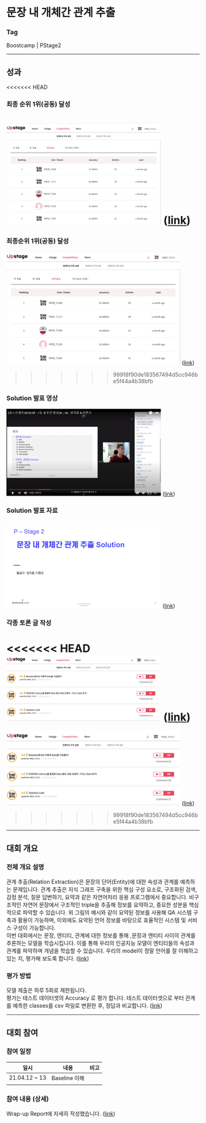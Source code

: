 # 문장 내 개체간 관계 추출

### Tag
Boostcamp | PStage2

___

## 성과

<<<<<<< HEAD
### 최종 순위 1위(공동) 달성  
<img alt="ranking" src="./img/KLUE_Ranking.png"  width="80%" height="50%"> ([link](http://boostcamp.stages.ai/competitions/4/leaderboard))  
=======
### 최종순위 1위(공동) 달성  
<img alt="ranking" src="./img/KLUE_Ranking.png"  width="90%" height="50%"> ([link](http://boostcamp.stages.ai/competitions/4/leaderboard))
>>>>>>> 99918f90de183567494d5cc946be5f44a4b38bfb

### Solution 발표 영상
<img alt="announcement" src="./img/KLUE_Announcement.png"  width="80%" height="50%"> ([link](https://youtu.be/oVjd4vBidog))  

### Solution 발표 자료
<img alt="PPT" src="./img/KLUE_PPT.png"  width="80%" height="50%"> ([link](https://github.com/bcaitech1/p2-klue-LeeHyeonKyu/tree/main/etc/KLUE_Solution.pdf))  

### 각종 토론 글 작성  
<<<<<<< HEAD
<img alt="discussion" src="./img/KLUE_Discussion.png"  width="80%" height="50%"> ([link](http://boostcamp.stages.ai/competitions/4/discussion?sort=4&page=1))  
=======
<img alt="discussion" src="./img/KLUE_Discussion.png"  width="90%" height="50%"> ([link](http://boostcamp.stages.ai/competitions/4/discussion?sort=4&page=1))  
>>>>>>> 99918f90de183567494d5cc946be5f44a4b38bfb

___

## 대회 개요

### 전체 개요 설명
관계 추출(Relation Extraction)은 문장의 단어(Entity)에 대한 속성과 관계를 예측하는 문제입니다. 관계 추출은 지식 그래프 구축을 위한 핵심 구성 요소로, 구조화된 검색, 감정 분석, 질문 답변하기, 요약과 같은 자연어처리 응용 프로그램에서 중요합니다. 비구조적인 자연어 문장에서 구조적인 triple을 추출해 정보를 요약하고, 중요한 성분을 핵심적으로 파악할 수 있습니다.
위 그림의 예시와 같이 요약된 정보를 사용해 QA 시스템 구축과 활용이 가능하며, 이외에도 요약된 언어 정보를 바탕으로 효율적인 시스템 및 서비스 구성이 가능합니다.  
이번 대회에서는 문장, 엔티티, 관계에 대한 정보를 통해 ,문장과 엔티티 사이의 관계를 추론하는 모델을 학습시킵니다. 이를 통해 우리의 인공지능 모델이 엔티티들의 속성과 관계를 파악하며 개념을 학습할 수 있습니다. 우리의 model이 정말 언어를 잘 이해하고 있는 지, 평가해 보도록 합니다. 
([link](http://boostcamp.stages.ai/competitions/4/overview/description))  


### 평가 방법  
모델 제출은 하루 5회로 제한됩니다.  
평가는 테스트 데이터셋의 Accuracy 로 평가 합니다. 테스트 데이터셋으로 부터 관계를 예측한 classes를 csv 파일로 변환한 후, 정답과 비교합니다. 
([link](http://boostcamp.stages.ai/competitions/4/overview/description))  

___

## 대회 참여

### 참여 일정
|일시|내용|비고|  
|:--:|:--:|:--:|
|21.04.12 ~ 13| Baseline 이해 ||
| | | |

### 참여 내용 (상세)
Wrap-up Report에 자세히 작성했습니다. 
([link](https://github.com/bcaitech1/p2-klue-LeeHyeonKyu/blob/main/etc/wrap_up_report.pdf))  